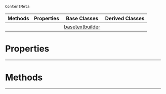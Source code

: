  `ContentMeta`

|Methods|Properties|Base Classes|Derived Classes|
|---|---|---|---|
| | |[basetextbuilder](https://github.com/ArendDanielek/ZeroDocsTest/blob/master/code_reference/class_reference/basetextbuilder.markdown)| |


 #  Properties


---  
 #  Methods


---  
 
  
  
  
  
  
  
  

 